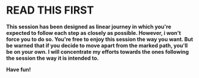 # READ THIS FIRST

**This session has been designed as linear journey in which you're expected to follow each step as closely as possible. However, i won't force you to do so. You're free to enjoy this session the way you want. But be warned that if you decide to move apart from the marked path, you'll be on your own. I will concentrate my efforts towards the ones following the session the way it is intended to.**

**Have fun!**

